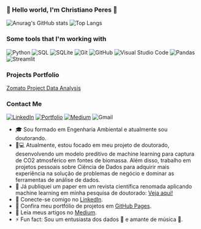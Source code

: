 ### 🚀 Hello world, I'm Christiano Peres 👋

![Anurag's GitHub stats](https://github-readme-stats.vercel.app/api?username=christianods&show_icons=true&theme=holi)
![Top Langs](https://github-readme-stats.vercel.app/api/top-langs/?username=christianods&layout=compact&theme=holi)

### Some tools that I'm working with
![Python](https://img.shields.io/badge/Python-3776AB?style=for-the-badge&logo=python&logoColor=white)
![SQL](https://img.shields.io/badge/SQL-00000F?style=for-the-badge&logo=postgresql&logoColor=white)
![SQLite](https://img.shields.io/badge/SQLite-003B57?style=for-the-badge&logo=sqlite&logoColor=white)
![Git](https://img.shields.io/badge/Git-F05032?style=for-the-badge&logo=git&logoColor=white)
![GitHub](https://img.shields.io/badge/GitHub-181717?style=for-the-badge&logo=github&logoColor=white)
![Visual Studio Code](https://img.shields.io/badge/Visual%20Studio%20Code-007ACC?style=for-the-badge&logo=visual-studio-code&logoColor=white)
![Pandas](https://img.shields.io/badge/Pandas-150458?style=for-the-badge&logo=pandas&logoColor=white)
![Streamlit](https://img.shields.io/badge/Streamlit-FF4B4B?style=for-the-badge&logo=streamlit&logoColor=white)

### Projects Portfolio
[Zomato Project Data Analysis](https://github.com/ChristianoDS/zomato_project)


### Contact Me 
[![LinkedIn](https://img.shields.io/badge/LinkedIn-0077B5?style=for-the-badge&logo=linkedin&logoColor=white)](https://www.linkedin.com/in/christianods/)
[![Portfolio](https://img.shields.io/badge/Portfolio-4285F4?style=for-the-badge&logo=google-chrome&logoColor=white)](https://christianods.github.io/portifolio_projetos/)
[![Medium](https://img.shields.io/badge/Medium-12100E?style=for-the-badge&logo=medium&logoColor=white)](https://medium.com/@christianoDS)
![Gmail](https://img.shields.io/badge/Email-D14836?style=for-the-badge&logo=gmail&logoColor=white)


- 🎓 Sou formado em Engenharia Ambiental e atualmente sou doutorando.
- 🔬💻 Atualmente, estou focado em meu projeto de doutorado, desenvolvendo um modelo preditivo de machine learning para captura de CO2 atmosférico em fontes de biomassa. Além disso, trabalho em projetos pessoais sobre Ciência de Dados para adquirir mais experiência na solução de problemas de negócio e dominar as ferramentas de análise de dados.
- 📝 Já publiquei um paper em um revista científica renomada aplicando machine learning em minha pesquisa de doutorado: [Veja aqui!](https://www.sciencedirect.com/science/article/pii/S2212982024000155)
- 🔗 Conecte-se comigo no [LinkedIn](https://www.linkedin.com/in/christianods/).
- 🔗 Confira meu portfólio de projetos em [GitHub Pages](https://christianods.github.io/portifolio_projetos/).
- 🔗 Leia meus artigos no [Medium](https://medium.com/@christianoDS).
- ⚡ Fun fact: Sou um entusiasta dos dados 🎲 e amante de música 🤘.
